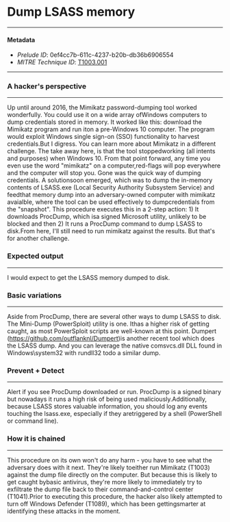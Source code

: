 
# Dump LSASS memory

---

#### Metadata

- *Prelude ID*: 0ef4cc7b-611c-4237-b20b-db36b6906554
- *MITRE Technique ID*: [T1003.001](https://attack.mitre.org/techniques/T1003/001/)

---

### A hacker's perspective

---

Up until around 2016, the Mimikatz password-dumping tool worked wonderfully. You could use it on a wide array ofWindows computers to dump credentials stored in memory. It worked like this: download the Mimikatz program and run iton a pre-Windows 10 computer. The program would exploit Windows single sign-on (SSO) functionality to harvest credentials.But I digress. You can learn more about Mimikatz in a different challenge. The take away here, is that the tool stoppedworking (all intents and purposes) when Windows 10. From that point forward, any time you even use the word "mimikatz" on a computer,red-flags will pop everywhere and the computer will stop you. Gone was the quick way of dumping credentials. A solutionsoon emerged, which was to dump the in-memory contents of LSASS.exe (Local Security Authority Subsystem Service) and feedthat memory dump into an adversary-owned computer with mimikatz avaialble, where the tool can be used effectively to dumpcredentials from the "snapshot". This procedure executes this in a 2-step action: 1) It downloads ProcDump, which isa signed Microsoft utility, unlikely to be blocked and then 2) It runs a ProcDump command to dump LSASS to disk.From here, I'll still need to run mimikatz against the results. But that's for another challenge.

### Expected output

---

I would expect to get the LSASS memory dumped to disk.

### Basic variations

---

Aside from ProcDump, there are several other ways to dump LSASS to disk. The Mini-Dump (PowerSploit) utility is one. Ithas a higher risk of getting caught, as most PowerSploit scripts are well-known at this point. Dumpert (https://github.com/outflanknl/Dumpert)is another recent tool which does the LSASS dump. And you can leverage the native comsvcs.dll DLL found in Windows\system32 with rundll32 todo a similar dump.

### Prevent + Detect

---

Alert if you see ProcDump downloaded or run. ProcDump is a signed binary but nowadays it runs a high risk of being used maliciously.Additionally, because LSASS stores valuable information, you should log any events touching the lsass.exe, especially if they aretriggered by a shell (PowerShell or command line).

### How it is chained

---

This procedure on its own won't do any harm - you have to see what the adversary does with it next. They're likely toeither run Mimikatz (T1003) against the dump file directly on the computer. But because this is likely to get caught bybasic antivirus, they're more likely to immediately try to exfiltrate the dump file back to their command-and-control center (T1041).Prior to executing this procedure, the hacker also likely attempted to turn off Windows Defender (T1089), which has been gettingsmarter at identifying these attacks in the moment.
